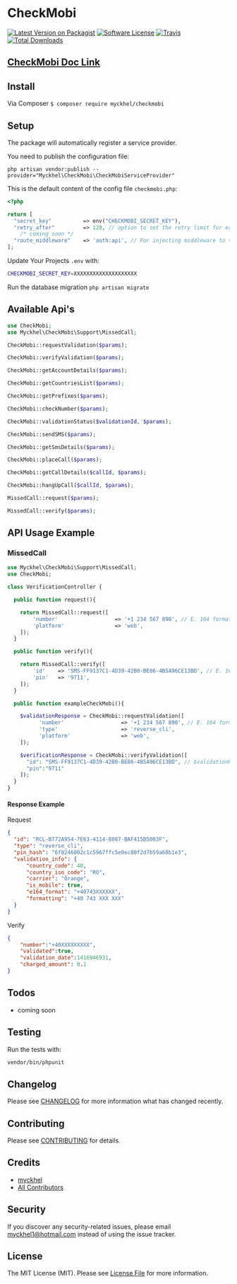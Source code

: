 # CheckMobi

[![Latest Version on Packagist](https://img.shields.io/packagist/v/myckhel/checkmobi.svg?style=flat-square)](https://packagist.org/packages/myckhel/checkmobi)
[![Software License](https://img.shields.io/badge/license-MIT-brightgreen.svg?style=flat-square)](LICENSE.md)
[![Travis](https://img.shields.io/travis/myckhel/checkmobi.svg?style=flat-square)]()
[![Total Downloads](https://img.shields.io/packagist/dt/myckhel/checkmobi.svg?style=flat-square)](https://packagist.org/packages/myckhel/checkmobi)

## [CheckMobi Doc Link](https://checkmobi.com/documentation.html)

## Install
Via Composer
`$ composer require myckhel/checkmobi`

## Setup
The package will automatically register a service provider.

You need to publish the configuration file:

```php artisan vendor:publish --provider="Myckhel\CheckMobi\CheckMobiServiceProvider"```

This is the default content of the config file ```checkmobi.php```:

```php
<?php

return [
  "secret_key"          => env("CHECKMOBI_SECRET_KEY"),
  "retry_after"         => 120, // option to set the retry limit for each phone number verification
    /* coming soon */
  "route_middleware"    => 'auth:api', // For injecting middleware to the package's routes
];
```
Update Your Projects `.env` with:
```bash
CHECKMOBI_SECRET_KEY=XXXXXXXXXXXXXXXXXXXX
```
Run the database migration
`php artisan migrate`

## Available Api's
```php
use CheckMobi;
use Myckhel\CheckMobi\Support\MissedCall;

CheckMobi::requestValidation($params);

CheckMobi::verifyValidation($params);

CheckMobi::getAccountDetails($params);

CheckMobi::getCountriesList($params);

CheckMobi::getPrefixes($params);

CheckMobi::checkNumber($params);

CheckMobi::validationStatus($validationId, $params);

CheckMobi::sendSMS($params);

CheckMobi::getSmsDetails($params);

CheckMobi::placeCall($params);

CheckMobi::getCallDetails($callId, $params);

CheckMobi::hangUpCall($callId, $params);

MissedCall::request($params);

MissedCall::verify($params);
```

## API Usage Example

### MissedCall

```php
use Myckhel\CheckMobi\Support\MissedCall;
use CheckMobi;

class VerificationController {

  public function request(){

    return MissedCall::request([
        'number'                  => '+1 234 567 890', // E. 164 format
        'platform'                => 'web',
    ]);
  }

  public function verify(){

    return MissedCall::verify([
        'id'    => 'SMS-FF9137C1-4D39-42B0-BE86-4B5A96CE13BD', // E. 164 format
        'pin'   => '9711',
    ]);
  }

  public function exampleCheckMobi(){

    $validationResponse = CheckMobi::requestValidation([
          'number'                  => '+1 234 567 890', // E. 164 format
          'type'                    => 'reverse_cli',
          'platform'                => 'web',
    ]);

    $verificationResponse = CheckMobi::verifyValidation([
      "id": "SMS-FF9137C1-4D39-42B0-BE86-4B5A96CE13BD", // $validationResponse->id
      "pin":"9711"
    ]);
  }
}
```

#### Response Example
Request
```json
{
  "id": "RCL-B772A954-7E63-4114-8087-BAF415B5003F",
  "type": "reverse_cli",
  "pin_hash": "6f8246002c1c5967ffc5e0ec80f2d7b59a60b1e3",
  "validation_info": {
      "country_code": 40,
      "country_iso_code": "RO",
      "carrier": "Orange",
      "is_mobile": true,
      "e164_format": "+40743XXXXXX",
      "formatting": "+40 743 XXX XXX"
  }
}
```
Verify
```json
{
    "number":"+40XXXXXXXXX",
    "validated":true,
    "validation_date":1416946931,
    "charged_amount": 0.1
}
```

## Todos
- coming soon

## Testing
Run the tests with:

``` bash
vendor/bin/phpunit
```

## Changelog
Please see [CHANGELOG](CHANGELOG.md) for more information what has changed recently.

## Contributing
Please see [CONTRIBUTING](CONTRIBUTING.md) for details.

## Credits

- [myckhel](https://github.com/myckhel)
- [All Contributors](https://github.com/myckhel/checkmobi/contributors)

## Security
If you discover any security-related issues, please email myckhel1@hotmail.com instead of using the issue tracker.

## License
The MIT License (MIT). Please see [License File](/LICENSE.md) for more information.
